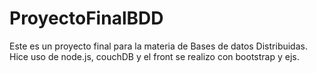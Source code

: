 # ProyectoFinalBDD

Este es un proyecto final para la materia de Bases de datos Distribuidas. 
Hice uso de node.js, couchDB y el front se realizo con bootstrap y ejs. 
